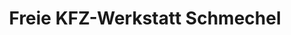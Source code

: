 ---
title: "Freie KFZ-Werkstatt Schmechel"
url: /wardow/freie-kfz-werkstatt-schmechel/
shop: Autowerkstatt
---